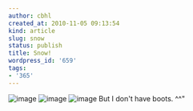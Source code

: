 ```yaml
---
author: cbhl
created_at: 2010-11-05 09:13:54
kind: article
slug: snow
status: publish
title: Snow!
wordpress_id: '659'
tags:
- '365'
---
```


![image](http://blog.azuresky.ca/blog/wp-content/uploads/2010/11/wpid-IMG_20101105_091114.jpg)
![image](http://blog.azuresky.ca/blog/wp-content/uploads/2010/11/wpid-IMG_20101105_091151.jpg)
![image](http://blog.azuresky.ca/blog/wp-content/uploads/2010/11/wpid-IMG_20101105_091214.jpg)
But I don't have boots. \^\^"
